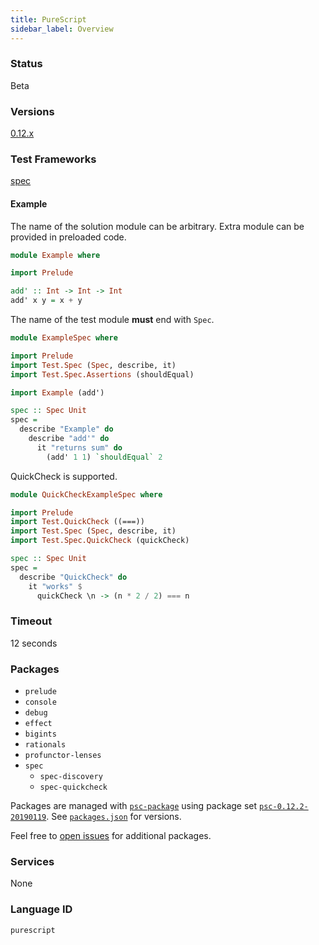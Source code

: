 ```yaml
---
title: PureScript
sidebar_label: Overview
---
```



### Status

Beta

### Versions

[0.12.x](https://github.com/purescript/purescript/releases/tag/v0.12.2)

### Test Frameworks

[spec](https://purescript-spec.github.io/purescript-spec)

#### Example

The name of the solution module can be arbitrary. Extra module can be provided in preloaded code.
```purescript
module Example where

import Prelude

add' :: Int -> Int -> Int
add' x y = x + y
```

The name of the test module **must** end with `Spec`.
```purescript
module ExampleSpec where

import Prelude
import Test.Spec (Spec, describe, it)
import Test.Spec.Assertions (shouldEqual)

import Example (add')

spec :: Spec Unit
spec =
  describe "Example" do
    describe "add'" do
      it "returns sum" do
        (add' 1 1) `shouldEqual` 2
```
QuickCheck is supported.
```purescript
module QuickCheckExampleSpec where

import Prelude
import Test.QuickCheck ((===))
import Test.Spec (Spec, describe, it)
import Test.Spec.QuickCheck (quickCheck)

spec :: Spec Unit
spec =
  describe "QuickCheck" do
    it "works" $
      quickCheck \n -> (n * 2 / 2) === n
```

### Timeout

12 seconds

### Packages

- `prelude`
- `console`
- `debug`
- `effect`
- `bigints`
- `rationals`
- `profunctor-lenses`
- `spec`
  - `spec-discovery`
  - `spec-quickcheck`

Packages are managed with [`psc-package`](https://github.com/purescript/psc-package) using package set [`psc-0.12.2-20190119`](https://github.com/purescript/package-sets/tree/psc-0.12.2-20190119). See [`packages.json`](https://github.com/purescript/package-sets/blob/psc-0.12.2-20190119/packages.json) for versions.

Feel free to [open issues](https://github.com/Codewars/codewars-runner-cli/issues/new) for additional packages.

### Services

None

### Language ID

`purescript`
